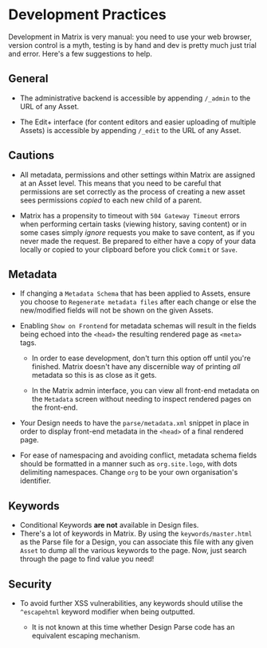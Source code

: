 # Development Practices

Development in Matrix is very manual: you need to use your web browser,
version control is a myth, testing is by hand and dev is pretty much just
trial and error.  Here's a few suggestions to help.

## General

* The administrative backend is accessible by appending `/_admin` to the URL
  of any Asset.

* The Edit+ interface (for content editors and easier uploading of multiple
  Assets) is accessible by appending `/_edit` to the URL of any Asset.

## Cautions

* All metadata, permissions and other settings within Matrix are assigned at
  an Asset level.  This means that you need to be careful that permissions are
  set correctly as the process of creating a new asset sees permissions
  *copied* to each new child of a parent.

* Matrix has a propensity to timeout with `504 Gateway Timeout` errors when
  performing certain tasks (viewing history, saving content) or in some cases
  simply *ignore* requests you make to save content, as if you never made the
  request.  Be prepared to either have a copy of your data locally or copied
  to your clipboard before you click `Commit` or `Save`.

## Metadata

* If changing a `Metadata Schema` that has been applied to Assets, ensure you
  choose to `Regenerate metadata files` after each change or else the
  new/modified fields will not be shown on the given Assets.

* Enabling `Show on Frontend` for metadata schemas will result in the fields
  being echoed into the `<head>` the resulting rendered page as `<meta>` tags.

  * In order to ease development, don't turn this option off until you're
    finished.  Matrix doesn't have any discernible way of printing *all*
    metadata so this is as close as it gets.

  * In the Matrix admin interface, you can view all front-end metadata on the
    `Metadata` screen without needing to inspect rendered pages on the
    front-end.

* Your Design needs to have the `parse/metadata.xml` snippet in place in order
  to display front-end metadata in the `<head>` of a final rendered page.

* For ease of namespacing and avoiding conflict, metadata schema fields should
  be formatted in a manner such as `org.site.logo`, with dots delimiting
  namespaces.  Change `org` to be your own organisation's identifier.

## Keywords

* Conditional Keywords **are not** available in Design files.
* There's a lot of keywords in Matrix.  By using the `keywords/master.html` as
  the Parse file for a Design, you can associate this file with any given
  `Asset` to dump all the various keywords to the page.  Now, just search
  through the page to find value you need!

## Security

* To avoid further XSS vulnerabilities, any keywords should utilise the
  `^escapehtml` keyword modifier when being outputted.

  * It is not known at this time whether Design Parse code has an equivalent
    escaping mechanism.
